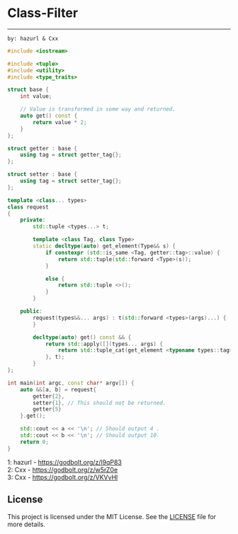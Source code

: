 # Class-Filter
- - - - - - - - - - - - - -  - - - - - - - - - - - - - - - - - - - - - - - - -
    by: hazurl & Cxx
```cpp
#include <iostream>

#include <tuple>
#include <utility>
#include <type_traits>

struct base {
    int value;

    // Value is transformed in some way and returned.
    auto get() const {
        return value * 2;
    }
};

struct getter : base {
    using tag = struct getter_tag{};
};

struct setter : base {
    using tag = struct setter_tag{};
};

template <class... types>
class request
{
    private:
        std::tuple <types...> t;

        template <class Tag, class Type>
        static decltype(auto) get_element(Type&& s) {
            if constexpr (std::is_same <Tag, getter::tag>::value) {
                return std::tuple(std::forward <Type>(s));
            }

            else {
                return std::tuple <>();
            }
        }

    public:
        request(types&&... args) : t(std::forward <types>(args)...) {
        }

        decltype(auto) get() const && {
            return std::apply([](types... args) {
                return std::tuple_cat(get_element <typename types::tag> (std::move(args.get()))...);
            }, t);
        }
};

int main(int argc, const char* argv[]) {
    auto &&[a, b] = request{
        getter{2},
        setter{1}, // This should not be returned.
        getter{5}
    }.get();

    std::cout << a << '\n'; // Should output 4 .
    std::cout << b << '\n'; // Should output 10.
    return 0;
}
```
1: hazurl - https://godbolt.org/z/l9qP83 \
2: Cxx - https://godbolt.org/z/w5rZ0e \
3: Cxx - https://godbolt.org/z/VKVvHl

## License

This project is licensed under the MIT License. See the [LICENSE](LICENSE) file for more details.
